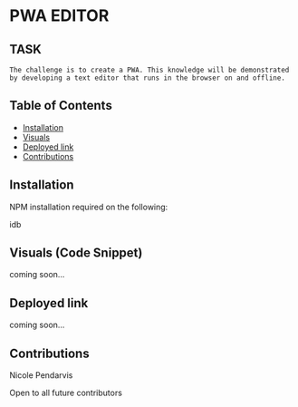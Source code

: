 # PWA EDITOR

## TASK

    The challenge is to create a PWA. This knowledge will be demonstrated by developing a text editor that runs in the browser on and offline.

## Table of Contents

- [Installation](#Installation)
- [Visuals](#Visuals)
- [Deployed link](#deployed-link)
- [Contributions](#contributions)

## Installation

NPM installation required on the following:

idb

## Visuals (Code Snippet)

coming soon...

## Deployed link

coming soon...

## Contributions

Nicole Pendarvis

Open to all future contributors
